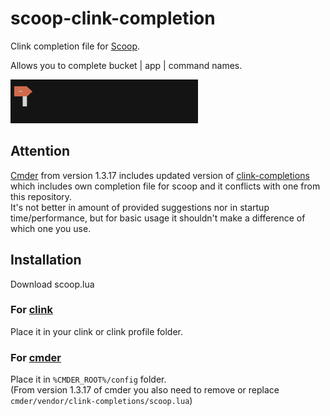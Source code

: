 # scoop-clink-completion
Clink completion file for [Scoop](https://scoop.sh/).

Allows you to complete bucket | app | command names.

<img src="https://raw.githubusercontent.com/Elvyria/scoop-clink-completion/master/completion.gif" height="70" width="300">

## Attention
[Cmder](http://cmder.net/) from version 1.3.17 includes updated version of [clink-completions](https://github.com/vladimir-kotikov/clink-completions) which includes own completion file for scoop and it conflicts with one from this repository.  
It's not better in amount of provided suggestions nor in startup time/performance, but for basic usage it shouldn't make a difference of which one you use.

## Installation
Download scoop.lua

### For [clink](https://mridgers.github.io/clink/)
Place it in your clink or clink profile folder.

### For [cmder](http://cmder.net/)
Place it in `%CMDER_ROOT%/config` folder.  
(From version 1.3.17 of cmder you also need to remove or replace `cmder/vendor/clink-completions/scoop.lua`)
